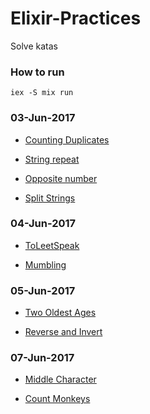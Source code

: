 # Elixir-Practices

Solve katas

### How to run

```
iex -S mix run
```

### 03-Jun-2017

- [Counting Duplicates](http://www.codewars.com/kata/counting-duplicates)

- [String repeat](http://www.codewars.com/kata/string-repeat)

- [Opposite number](http://www.codewars.com/kata/string-repeat)

- [Split Strings](http://www.codewars.com/kata/split-strings)

### 04-Jun-2017

- [ToLeetSpeak](http://www.codewars.com/kata/toleetspeak)

- [Mumbling](http://www.codewars.com/kata/mumbling)

### 05-Jun-2017

- [Two Oldest Ages](http://www.codewars.com/kata/two-oldest-ages-1)

- [Reverse and Invert](http://www.codewars.com/kata/reverse-and-invert)

### 07-Jun-2017

- [Middle Character](http://www.codewars.com/kata/get-the-middle-character)

- [Count Monkeys](http://www.codewars.com/kata/count-the-monkeys)

